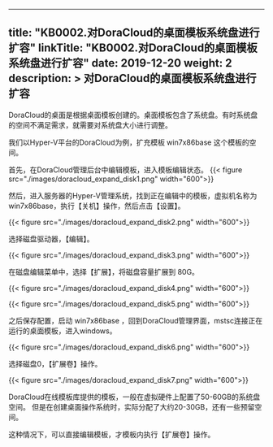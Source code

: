 
---
title: "KB0002.对DoraCloud的桌面模板系统盘进行扩容"
linkTitle: "KB0002.对DoraCloud的桌面模板系统盘进行扩容"
date: 2019-12-20
weight: 2
description: >
   对DoraCloud的桌面模板系统盘进行扩容
---


DoraCloud的桌面是根据桌面模板创建的。桌面模板包含了系统盘。有时系统盘的空间不满足需求，就需要对系统盘大小进行调整。

我们以Hyper-V平台的DoraCloud为例，扩充模板 win7x86base 这个模板的空间。

首先，在DoraCloud管理后台中编辑模板，进入模板编辑状态。
{{< figure src="./images/doracloud_expand_disk1.png" width="600">}}

然后，进入服务器的Hyper-V管理系统，找到正在编辑中的模板，虚拟机名称为 win7x86base，执行【关机】操作，然后点击【设置】。

{{< figure src="./images/doracloud_expand_disk2.png" width="600">}}

选择磁盘驱动器，【编辑】。


{{< figure src="./images/doracloud_expand_disk3.png" width="600">}}

在磁盘编辑菜单中，选择【扩展】，将磁盘容量扩展到 80G。

{{< figure src="./images/doracloud_expand_disk4.png" width="600">}}

{{< figure src="./images/doracloud_expand_disk5.png" width="600">}}

之后保存配置，启动 win7x86base ，回到DoraCloud管理界面，mstsc连接正在运行的桌面模板，进入windows。

{{< figure src="./images/doracloud_expand_disk6.png" width="600">}}

选择磁盘0，【扩展卷】操作。

{{< figure src="./images/doracloud_expand_disk7.png" width="600">}}

DoraCloud在线模板库提供的模板，一般在虚拟硬件上配置了50-60GB的系统盘空间。 但是在创建桌面操作系统时，实际分配了大约20-30GB，还有一些预留空间。

这种情况下，可以直接编辑模板，才模板内执行【扩展卷】操作。
